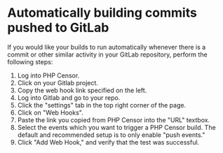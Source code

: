 Automatically building commits pushed to GitLab
===============================================

If you would like your builds to run automatically whenever there is a commit or other similar activity in your 
GitLab repository, perform the following steps:

1. Log into PHP Censor.
2. Click on your Gitlab project.
3. Copy the web hook link specified on the left.
4. Log into Gitlab and go to your repo.
5. Click the "settings" tab in the top right corner of the page.
6. Click on "Web Hooks".
7. Paste the link you copied from PHP Censor into the "URL" textbox.
8. Select the events which you want to trigger a PHP Censor build. The default and recommended setup is to only enable 
"push events."
9. Click "Add Web Hook," and verify that the test was successful.
